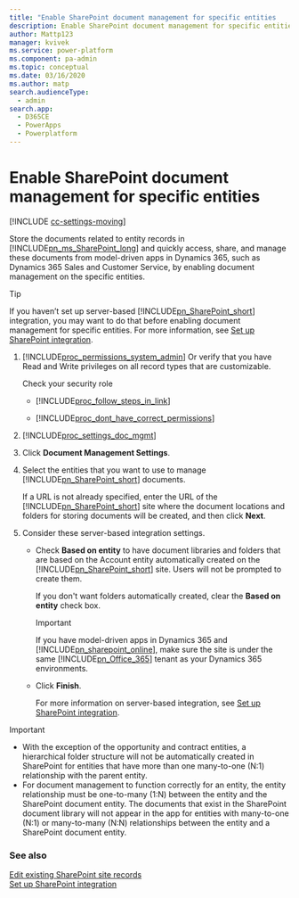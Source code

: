 ```yaml
---
title: "Enable SharePoint document management for specific entities   | MicrosoftDocs"
description: Enable SharePoint document management for specific entities
author: Mattp123
manager: kvivek
ms.service: power-platform
ms.component: pa-admin
ms.topic: conceptual
ms.date: 03/16/2020
ms.author: matp
search.audienceType: 
  - admin
search.app: 
  - D365CE
  - PowerApps
  - Powerplatform
---
```

# Enable SharePoint document management for specific entities

[!INCLUDE [cc-settings-moving](../includes/cc-settings-moving.md)] 

Store the documents related to entity records in [!INCLUDE[pn_ms_SharePoint_long](../includes/pn-ms-sharepoint-long.md)] and quickly access, share, and manage these documents from model-driven apps in Dynamics 365, such as Dynamics 365 Sales and Customer Service, by enabling document management on the specific entities.  
  
> [!TIP]
>  If you haven’t set up server-based [!INCLUDE[pn_SharePoint_short](../includes/pn-sharepoint-short.md)] integration, you may want to do that before enabling document management for specific entities. For more information, see [Set up SharePoint integration](set-up-sharepoint-integration.md).  
  
1. [!INCLUDE[proc_permissions_system_admin](../includes/proc-permissions-system-admin.md)] Or verify that you have Read and Write privileges on all record types that are customizable.  
  
    Check your security role  
  
   - [!INCLUDE[proc_follow_steps_in_link](../includes/proc-follow-steps-in-link.md)]  
  
   - [!INCLUDE[proc_dont_have_correct_permissions](../includes/proc-dont-have-correct-permissions.md)]  
  
2. [!INCLUDE[proc_settings_doc_mgmt](../includes/proc-settings-doc-mgmt.md)]  
  
3. Click **Document Management Settings**.  
  
4. Select the entities that you want to use to manage [!INCLUDE[pn_SharePoint_short](../includes/pn-sharepoint-short.md)] documents.  
  
    If a URL is not already specified, enter the URL of the [!INCLUDE[pn_SharePoint_short](../includes/pn-sharepoint-short.md)] site where the document locations and folders for storing documents will be created, and then click **Next**.  
  
5. Consider these server-based integration settings.
  
   - Check **Based on entity** to have  document libraries and folders that are based on the Account entity automatically  created on the [!INCLUDE[pn_SharePoint_short](../includes/pn-sharepoint-short.md)] site. Users will not be prompted to create them.  
  
      If you don't want folders automatically created, clear the **Based on entity** check box.  
   
     > [!IMPORTANT]
     >  If you have model-driven apps in Dynamics 365 and [!INCLUDE[pn_sharepoint_online](../includes/pn-sharepoint-online.md)], make sure the site is under the same [!INCLUDE[pn_Office_365](../includes/pn-office-365.md)] tenant as your Dynamics 365 environments.  
      
   - Click **Finish**.  
  
      For more information on server-based integration, see [Set up SharePoint integration](set-up-sharepoint-integration.md).  
  
<!--    If you don't use server-based integration  
  
   - If you want the document libraries and folders to be created, specify a valid [!INCLUDE[pn_SharePoint_short](../includes/pn-sharepoint-short.md)] site URL, and make sure the [!INCLUDE[pn_SharePoint_short](../includes/pn-sharepoint-short.md)] site  has the [!INCLUDE[pn_crm_list_component_sharepoint_server](../includes/pn-crm-list-component-sharepoint-server.md)] installed. Note, this will also work if you specify a [!INCLUDE[pn_sharepoint_online](../includes/pn-sharepoint-online.md)] site URL.  
  
     > [!NOTE]
     >  The list component has been deprecated as of [!INCLUDE[pn_crm_online_2015_update_1](../includes/pn-crm-online-2015-update-1.md)]. For information on converting from the List Component, see [Switching from the list component or changing the deployment](switching-list-component-changing-deployment.md).  
  
   - The remaining steps assume that the specified site is on [!INCLUDE[pn_sharepoint_server_2010](../includes/pn-sharepoint-server-2010.md)] or [!INCLUDE[pn_sharepoint_server_2013](../includes/pn-sharepoint-server-2013.md)] and the site collection for this site has the [!INCLUDE[pn_list_component_short](../includes/pn-list-component-short.md)] installed.  
  
     By default, a folder for each record is created under the corresponding document library for the entity. For example, for an opportunity record “100 Bikes”, a document library “opportunity” is created, and in it, a folder “100 Bikes\<entityGUID>” is created. The path is ../opportunity/100 Bikes\<entityGUID>.  
  
6. To have the folders created under the parent account or contact, select the **Based on entity** check box. In the list next to the check box, choose **Account** or **Contact**.  
  
    When you select this option, the folders are created under the related account or contact folder.  
  
    The structure is:.../account/Margie's Travel/opportunity/100 Bikes\<entityGUID> where “account” is the document library for the referenced entity that you selected from the list, and “Margie's Travel” is the folder for the referenced record of the selected entity, which in this case it the `Opportunity` entity.  
  
7. Click **Next**.  
  
   Dynamics 365 apps create document libraries for the selected entities on [!INCLUDE[pn_SharePoint_short](../includes/pn-sharepoint-short.md)]. Dynamics 365 apps also create the corresponding document location records that contain the links to these document libraries. The **Document Management Settings** wizard shows the creation status of the document libraries.  -->

> [!IMPORTANT]
> - With the exception of the opportunity and contract entities, a hierarchical folder structure will not be automatically created in SharePoint for entities that have more than one many-to-one (N:1) relationship with the parent entity.
> - For document management to function correctly for an entity, the entity relationship must be one-to-many (1:N) between the entity and the SharePoint document entity. The documents that exist in the SharePoint document library will not appear in the app for entities with many-to-one (N:1) or many-to-many (N:N) relationships between the entity and a SharePoint document entity.

  
### See also  
 [Edit existing SharePoint site records](../admin/edit-existing-sharepoint-site-records.md)   
 [Set up SharePoint integration](set-up-sharepoint-integration.md)
